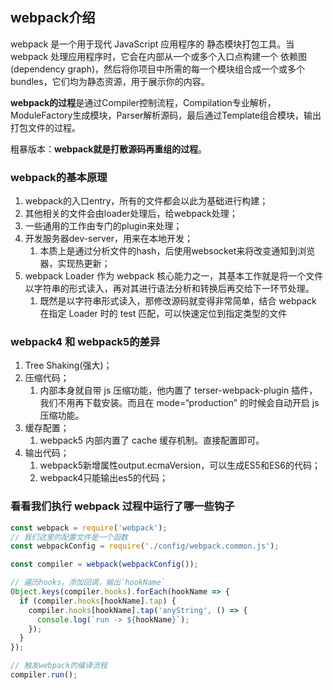 
## webpack介绍

webpack 是一个用于现代 JavaScript 应用程序的 静态模块打包工具。当 webpack 处理应用程序时，它会在内部从一个或多个入口点构建一个 依赖图(dependency graph)，然后将你项目中所需的每一个模块组合成一个或多个 bundles，它们均为静态资源，用于展示你的内容。

**webpack的过程**是通过Compiler控制流程，Compilation专业解析，ModuleFactory生成模块，Parser解析源码，最后通过Template组合模块，输出打包文件的过程。

粗暴版本：**webpack就是打散源码再重组的过程**。

### webpack的基本原理

1. webpack的入口entry，所有的文件都会以此为基础进行构建；
2. 其他相关的文件会由loader处理后，给webpack处理；
3. 一些通用的工作由专门的plugin来处理；
4. 开发服务器dev-server，用来在本地开发；
   1. 本质上是通过分析文件的hash，后使用websocket来将改变通知到浏览器，实现热更新；
5. webpack Loader 作为 webpack 核心能力之一，其基本工作就是将一个文件以字符串的形式读入，再对其进行语法分析和转换后再交给下一环节处理。
   1. 既然是以字符串形式读入，那修改源码就变得非常简单，结合 webpack 在指定 Loader 时的 test 匹配，可以快速定位到指定类型的文件

### webpack4 和 webpack5的差异

1. Tree Shaking(强大)；
2. 压缩代码；
   1. 内部本身就自带 js 压缩功能，他内置了 terser-webpack-plugin 插件，我们不用再下载安装。而且在 mode=“production” 的时候会自动开启 js 压缩功能。
3. 缓存配置；
   1. webpack5 内部内置了 cache 缓存机制。直接配置即可。
4. 输出代码；
   1. webpack5新增属性output.ecmaVersion，可以生成ES5和ES6的代码；
   2. webpack4只能输出es5的代码；

### 看看我们执行 webpack 过程中运行了哪一些钩子

```js
const webpack = require('webpack');
// 我们这里的配置文件是一个函数
const webpackConfig = require('./config/webpack.common.js');

const compiler = webpack(webpackConfig());

// 遍历hooks，添加回调，输出`hookName`
Object.keys(compiler.hooks).forEach(hookName => {
  if (compiler.hooks[hookName].tap) {
    compiler.hooks[hookName].tap('anyString', () => {
      console.log(`run -> ${hookName}`);
    });
  } 
});

// 触发webpack的编译流程
compiler.run();
```

